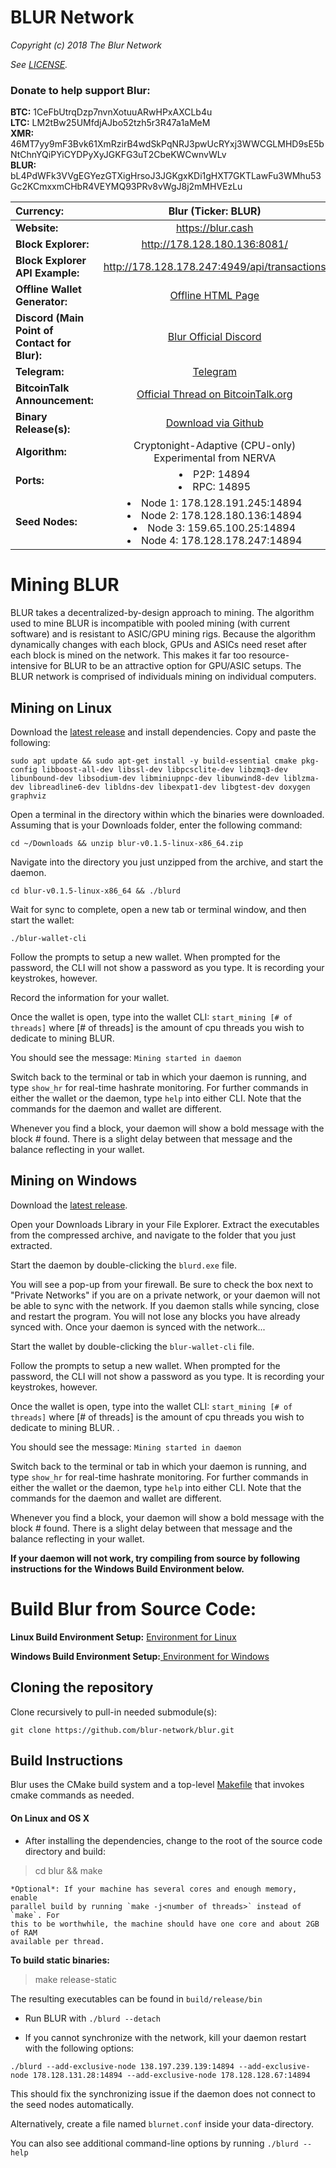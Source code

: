 # BLUR Network 

*Copyright (c) 2018 The Blur Network*

*See [LICENSE](LICENSE).*<br>

### Donate to help support Blur:
**BTC:** 1CeFbUtrqDzp7nvnXotuuARwHPxAXCLb4u <br>
**LTC:** LM2tBw25UMfdjAJbo52tzh5r3R47a1aMeM <br>
**XMR:** 46MT7yy9mF3Bvk61XmRzirB4wdSkPqNRJ3pwUcRYxj3WWCGLMHD9sE5bNtChnYQiPYiCYDPyXyJGKFG3uT2CbeKWCwnvWLv <br>
**BLUR:** bL4PdWFk3VVgEGYezGTXigHrsoJ3JGKgxKDi1gHXT7GKTLawFu3WMhu53Gc2KCmxxmCHbR4VEYMQ93PRv8vWgJ8j2mMHVEzLu <br>

Currency:   | <center> Blur (Ticker: BLUR) </center>
|:-------|:---------:|
**Website:** | <center> https://blur.cash </center>
**Block Explorer:** | <center>http://178.128.180.136:8081/</center>
**Block Explorer API Example:** | <center>http://178.128.178.247:4949/api/transactions</center>
**Offline Wallet Generator:** | <center> <a href="https://blur.cash/wp-content/uploads/2018/06/offline-wallet.html"> Offline HTML Page </a> <center>
**Discord (Main Point of Contact for Blur):** | <center> <a href="https://discord.gg/VFP2VES"> Blur Official Discord </a> </center>
**Telegram:** | <center> <a href="https://t.me/theblurnetwork"> Telegram </a> </center>
**BitcoinTalk Announcement:** | <center><a href="https://bitcointalk.org/index.php?topic=4577361"> Official Thread on BitcoinTalk.org </center>
**Binary Release(s):** |<center> <a href="https://github.com/blur-network/blur/releases"> Download via Github </a> </center>
**Algorithm:** | <center> Cryptonight-Adaptive (CPU-only) Experimental from NERVA </center>
**Ports:** | <li>P2P: 14894</li> <li>RPC: 14895</li>
**Seed Nodes:** | <li>Node 1: 178.128.191.245:14894</li> <li> Node 2: 178.128.180.136:14894 </li> <li> Node 3: 159.65.100.25:14894 </li> <li>Node 4: 178.128.178.247:14894 </li>


# Mining BLUR 

BLUR takes a decentralized-by-design approach to mining.  The algorithm used to mine BLUR is incompatible with pooled mining (with current software) and is resistant to ASIC/GPU mining rigs.  Because the algorithm dynamically changes with each block, GPUs and ASICs need reset after each block is mined on the network.  This makes it far too resource-intensive for BLUR to be an attractive option for GPU/ASIC setups.  The BLUR network is comprised of individuals mining on individual computers.

## Mining on Linux

Download the <a href="https://github.com/blur-network/blur/releases">latest release</a> and install dependencies.  Copy and paste the following: 

`sudo apt update && sudo apt-get install -y build-essential cmake pkg-config libboost-all-dev libssl-dev libpcsclite-dev libzmq3-dev libunbound-dev libsodium-dev libminiupnpc-dev libunwind8-dev liblzma-dev libreadline6-dev libldns-dev libexpat1-dev libgtest-dev doxygen graphviz`

Open a terminal in the directory within which the binaries were downloaded.  Assuming that is your Downloads folder, enter the following command:

`cd ~/Downloads && unzip blur-v0.1.5-linux-x86_64.zip`

Navigate into the directory you just unzipped from the archive, and start the daemon.

`cd blur-v0.1.5-linux-x86_64 && ./blurd`

Wait for sync to complete, open a new tab or terminal window, and then start the wallet:

`./blur-wallet-cli`

Follow the prompts to setup a new wallet.  When prompted for the password, the CLI will not show a password as you type.  It is recording your keystrokes, however.

Record the information for your wallet.

Once the wallet is open, type into the wallet CLI: `start_mining [# of threads]` where [# of threads] is the amount of cpu threads you wish to dedicate to mining BLUR. 

You should see the message: `Mining started in daemon`

Switch back to the terminal or tab in which your daemon is running, and type `show_hr` for real-time  hashrate monitoring.  For further commands in either the wallet or the daemon, type `help` into either CLI.  Note that the commands for the daemon and wallet are different.

Whenever you find a block, your daemon will show a bold message with the block # found.  There is a slight delay between that message and the balance reflecting in your wallet. 

## Mining on Windows

Download the <a href="https://github.com/blur-network/blur/releases">latest release</a>.

Open your Downloads Library in your File Explorer.  Extract the executables from the compressed archive, and navigate to the folder that you just extracted. 

Start the daemon by double-clicking the `blurd.exe` file. 

You will see a pop-up from your firewall.  Be sure to check the box next to "Private Networks" if you are on a private network, or your daemon will not be able to sync with the network. If you daemon stalls while syncing, close and restart the program.  You will not lose any blocks you have already synced with. Once your daemon is synced with the network...

Start the wallet by double-clicking the `blur-wallet-cli` file.

Follow the prompts to setup a new wallet.  When prompted for the password, the CLI will not show a password as you type.  It is recording your keystrokes, however.

Once the wallet is open, type into the wallet CLI: `start_mining [# of threads]` where [# of threads] is the amount of cpu threads you wish to dedicate to mining BLUR. . 

You should see the message: `Mining started in daemon`

Switch back to the terminal or tab in which your daemon is running, and type `show_hr` for real-time  hashrate monitoring.  For further commands in either the wallet or the daemon, type `help` into either CLI.  Note that the commands for the daemon and wallet are different.

Whenever you find a block, your daemon will show a bold message with the block # found.  There is a slight delay between that message and the balance reflecting in your wallet. 

**If your daemon will not work, try compiling from source by following instructions for the Windows Build Environment below.**

# Build Blur from Source Code:

**Linux Build Environment Setup:** <a href="https://gist.github.com/blur-network/4e7692e9ab78737a9293917f19c36dab"> Environment for Linux </a>


**Windows Build Environment Setup:**<a href="https://gist.github.com/blur-network/ead3189d181a5f85b9688fcd569195a6"> Environment for Windows </a>

## Cloning the repository

Clone recursively to pull-in needed submodule(s):

`git clone https://github.com/blur-network/blur.git`

## Build Instructions

Blur uses the CMake build system and a top-level [Makefile](Makefile) that
invokes cmake commands as needed.

#### On Linux and OS X

* After installing the dependencies, change to the root of the source code directory and build:

> cd blur && make

    *Optional*: If your machine has several cores and enough memory, enable
    parallel build by running `make -j<number of threads>` instead of `make`. For
    this to be worthwhile, the machine should have one core and about 2GB of RAM
    available per thread.

**To build static binaries:**

> make release-static

The resulting executables can be found in `build/release/bin`

* Run BLUR with `./blurd --detach`

* If you cannot synchronize with the network, kill your daemon restart with the following options:

`./blurd --add-exclusive-node 138.197.239.139:14894 --add-exclusive-node 178.128.131.28:14894 --add-exclusive-node 178.128.128.67:14894`

This should fix the synchronizing issue if the daemon does not connect to the seed nodes automatically. 

Alternatively, create a file named `blurnet.conf` inside your data-directory.

You can also see additional command-line options by running `./blurd --help`
